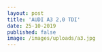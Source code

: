 ```yaml
---
layout: post
title: 'AUDI A3 2,0 TDI'
date: 25-10-2019
published: false
image: /images/uploads/a3.jpg
---
```


